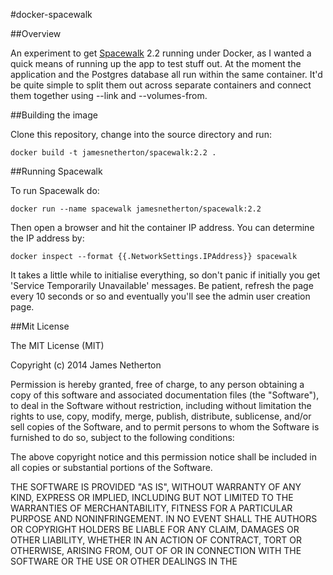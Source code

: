 #docker-spacewalk

##Overview

An experiment to get [Spacewalk](http://spacewalk.redhat.com/) 2.2 running under Docker, as I wanted a quick means of running up the app to test stuff out. At the moment the application and the Postgres database all run within the same container. It'd be quite simple to split them out across separate containers and connect them together using --link and --volumes-from. 

##Building the image

Clone this repository, change into the source directory and run:

```
docker build -t jamesnetherton/spacewalk:2.2 .
```

##Running Spacewalk

To run Spacewalk do:

```
docker run --name spacewalk jamesnetherton/spacewalk:2.2
```

Then open a browser and hit the container IP address. You can determine the IP address by:
```
docker inspect --format {{.NetworkSettings.IPAddress}} spacewalk
```

It takes a little while to initialise everything, so don't panic if initially you get 'Service Temporarily Unavailable' messages. Be patient, refresh the page every 10 seconds or so and eventually you'll see the admin user creation page. 

##Mit License

The MIT License (MIT)

Copyright (c) 2014 James Netherton

Permission is hereby granted, free of charge, to any person obtaining a copy
of this software and associated documentation files (the "Software"), to deal
in the Software without restriction, including without limitation the rights
to use, copy, modify, merge, publish, distribute, sublicense, and/or sell
copies of the Software, and to permit persons to whom the Software is
furnished to do so, subject to the following conditions:

The above copyright notice and this permission notice shall be included in all
copies or substantial portions of the Software.

THE SOFTWARE IS PROVIDED "AS IS", WITHOUT WARRANTY OF ANY KIND, EXPRESS OR
IMPLIED, INCLUDING BUT NOT LIMITED TO THE WARRANTIES OF MERCHANTABILITY,
FITNESS FOR A PARTICULAR PURPOSE AND NONINFRINGEMENT. IN NO EVENT SHALL THE
AUTHORS OR COPYRIGHT HOLDERS BE LIABLE FOR ANY CLAIM, DAMAGES OR OTHER
LIABILITY, WHETHER IN AN ACTION OF CONTRACT, TORT OR OTHERWISE, ARISING FROM,
OUT OF OR IN CONNECTION WITH THE SOFTWARE OR THE USE OR OTHER DEALINGS IN THE

